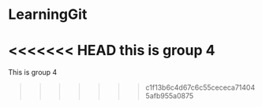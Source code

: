 # LearningGit

<<<<<<< HEAD
this is group 4 
=======
This is group 4
>>>>>>> c1f13b6c4d67c6c55cececa714045afb955a0875
